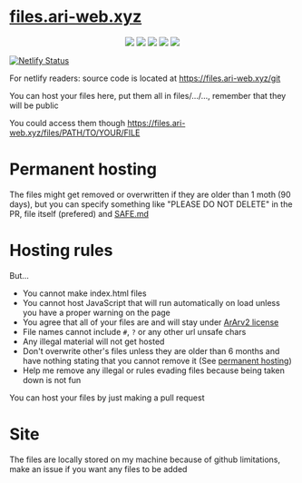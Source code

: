 # [files.ari-web.xyz](https://files.ari-web.xyz)

<p align="center">
  <img src="https://img.shields.io/badge/Maintained-Yes-green?color=red&style=flat-square">
  <img src="https://img.shields.io/github/last-commit/TruncatedDinosour/files.ari-web.xyz?color=red&style=flat-square">
  <img src="https://img.shields.io/github/repo-size/TruncatedDinosour/files.ari-web.xyz?color=red&style=flat-square">
  <img src="https://img.shields.io/github/issues/TruncatedDinosour/files.ari-web.xyz?color=red&style=flat-square">
  <img src="https://img.shields.io/github/stars/TruncatedDinosour/files.ari-web.xyz?color=red&style=flat-square">
</p>

[![Netlify Status](https://api.netlify.com/api/v1/badges/45b95d96-66aa-4e1d-b966-ce8fa2ed3188/deploy-status)](https://app.netlify.com/sites/files-ari-web-xyz/deploys)

For netlify readers: source code is located at https://files.ari-web.xyz/git

You can host your files here, put them all in
files/.../..., remember that they will be public

You could access them though https://files.ari-web.xyz/files/PATH/TO/YOUR/FILE

# Permanent hosting

The files might get removed or overwritten
if they are older than 1 moth (90 days), but
you can specify something like "PLEASE DO NOT DELETE" in the PR, file itself (prefered)
and [SAFE.md](/SAFE.md)

# Hosting rules

But...

- You cannot make index.html files
- You cannot host JavaScript that will run automatically on load unless you have a proper warning on the page
- You agree that all of your files are and will stay under [ArArv2 license](/LICENSE)
- File names cannot include `#`, `?` or any other url unsafe chars
- Any illegal material will not get hosted
- Don't overwrite other's files unless they are older than 6 months and have nothing stating that you cannot remove it (See [permanent hosting](#permanent-hosting))
- Help me remove any illegal or rules evading files because being taken down is not fun

You can host your files by just making a pull request

# Site

The files are locally stored on my machine because of github limitations,
make an issue if you want any files to be added
